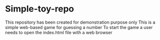# Simple-toy-repo
This repository has been created for demonstration purpose only
This is a simple web-based game for guessing a number
To start the game a user needs to open the index.html file with a web browser
